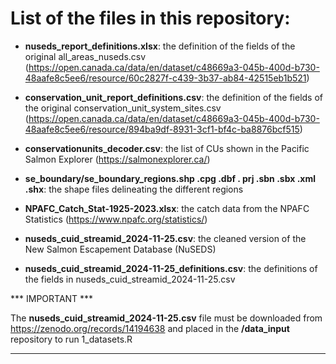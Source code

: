 
# List of the files in this repository: 

- **nuseds_report_definitions.xlsx**: the definition of the fields of the original all_areas_nuseds.csv (https://open.canada.ca/data/en/dataset/c48669a3-045b-400d-b730-48aafe8c5ee6/resource/60c2827f-c439-3b37-ab84-42515eb1b521)

- **conservation_unit_report_definitions.csv**: the definition of the fields of the original conservation_unit_system_sites.csv (https://open.canada.ca/data/en/dataset/c48669a3-045b-400d-b730-48aafe8c5ee6/resource/894ba9df-8931-3cf1-bf4c-ba8876bcf515)

- **conservationunits_decoder.csv**: the list of CUs shown in the Pacific Salmon Explorer (https://salmonexplorer.ca/)

- **se_boundary/se_boundary_regions.shp .cpg .dbf . prj .sbn .sbx .xml .shx**: the shape files delineating the different regions

- **NPAFC_Catch_Stat-1925-2023.xlsx**: the catch data from the NPAFC Statistics (https://www.npafc.org/statistics/)

- **nuseds_cuid_streamid_2024-11-25.csv**: the cleaned version of the New Salmon Escapement Database (NuSEDS) 

- **nuseds_cuid_streamid_2024-11-25_definitions.csv**: the definitions of the fields in nuseds_cuid_streamid_2024-11-25.csv

*** IMPORTANT ***

The **nuseds_cuid_streamid_2024-11-25.csv** file must be downloaded from https://zenodo.org/records/14194638 and placed in the **/data_input** repository to run 1_datasets.R

****************
